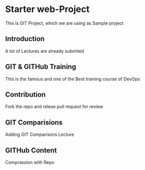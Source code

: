 # Starter web-Project
This is GIT Project, which we are using as Sample project 

## Introduction
A lot of Lectures are already submited

## GIT & GITHub Training
This is the famous and one of the Best training course of DevOps

## Contribution
Fork the repo and relese pull request for review

## GIT Comparisions 
Adding GIT Comparisons Lecture

## GITHub Content
Comprassion with Repo
